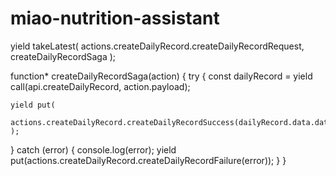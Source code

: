 # miao-nutrition-assistant

yield takeLatest(
  actions.createDailyRecord.createDailyRecordRequest,
  createDailyRecordSaga
);

function* createDailyRecordSaga(action) {
  try {
    const dailyRecord = yield call(api.createDailyRecord, action.payload);

    yield put(
      actions.createDailyRecord.createDailyRecordSuccess(dailyRecord.data.data)
    );
  } catch (error) {
    console.log(error);
    yield put(actions.createDailyRecord.createDailyRecordFailure(error));
  }
}
